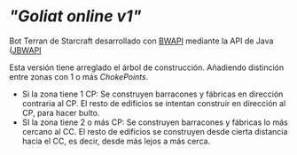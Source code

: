 # _"Goliat online v1"_

Bot Terran de Starcraft desarrollado con [BWAPI](https://github.com/bwapi/bwapi) mediante la API de Java ([JBWAPI](https://github.com/JNIBWAPI/JNIBWAPI)

Esta versión tiene arreglado el árbol de construcción. Añadiendo distinción entre zonas con 1 o más _ChokePoints_.
* Si la zona tiene 1 CP: Se construyen barracones y fábricas en dirección contraria al CP. El resto de edificios se intentan construir en dirección al CP, para hacer bulto.
* SI la zona tiene 2 o más CP: Se construyen barracones y fábricas lo más cercano al CC. El resto de edificios se construyen desde cierta distancia hacia el CC, es decir, desde más lejos a más cerca.
